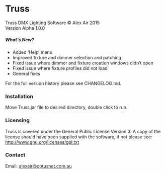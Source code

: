 # Truss
Truss DMX Lighting Software &copy; Alex Air 2015 <br>
Version Alpha 1.0.0 

##### What's New?
* Added ‘Help’ menu
* Improved fixture and dimmer selection and patching
* Fixed issue where dimmer and fixture creation windows didn’t open
* Fixed issue where fixture profiles did not load
* General fixes

For the full version history please see CHANGELOG.md.

### Installation
Move Truss.jar file to desired directory, double click to run.

### Licensing
Truss is covered under the General Public License Version 3. A copy of the license should have been supplied with the software, if not please see: http://www.gnu.org/licenses/gpl.txt

### Contact
Email: alexair@optusnet.com.au
